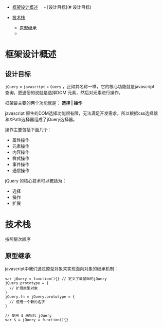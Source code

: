 - [框架设计概述](#框架设计概述)
     - [设计目标](# 设计目标)
     
- [技术栈](#技术栈)
     - [原型继承](#原型继承)
     - [](#返回实例)

# 框架设计概述
## 设计目标

`jQuery` = `javascript` + `Query` ，正如其名称一样，它的核心功能就是javascript 查询，更通俗的说就是选择DOM 元素，然后对元素进行操作。

框架最主要的两个功能就是： **选择 | 操作**


javascript 原生的DOM选择功能很有限，无法满足开发需求。所以根据css选择器和XPath选择器组成了jQuery选择器。

操作主要包括下面几个：
- 属性操作
- 元素操作
- 内容操作
- 样式操作
- 事件操作
- 通信操作

jQuery 的核心技术可以概括为：
- 选择
- 操作
- 扩展

# 技术栈

按照层次顺序

## 原型继承

javascript中我们通过原型对象来实现面向对象的继承机制：
```
var jQuery = function(){} // 定义了最基础的jQuery
jQuery.prototype = {
  // 扩展原型对象
}
jQuery.fn = jQuery.prototype = {
  // 使用一个新的名字
}

// 使用 $ 来指代 jQuery
var $ = jQuery = function(){}

```

##
